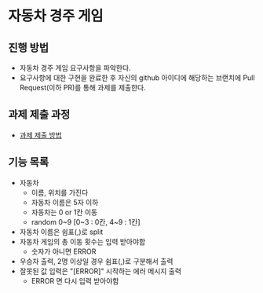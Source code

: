 # 자동차 경주 게임
## 진행 방법
* 자동차 경주 게임 요구사항을 파악한다.
* 요구사항에 대한 구현을 완료한 후 자신의 github 아이디에 해당하는 브랜치에 Pull Request(이하 PR)를 통해 과제를 제출한다.

## 과제 제출 과정
* [과제 제출 방법](https://github.com/next-step/nextstep-docs/tree/master/precourse)

## 기능 목록
* 자동차
  * 이름, 위치를 가진다
  * 자동차 이름은 5자 이하
  * 자동차는 0 or 1칸 이동
  * random 0~9 [0~3 : 0칸, 4~9 : 1칸]
* 자동차 이름은 쉼표(,)로 split
* 자동차 게임의 총 이동 횟수는 입력 받아야함
  * 숫자가 아니면 ERROR
* 우승자 출력, 2명 이상일 경우 쉼표(,)로 구분해서 출력
* 잘못된 값 입력은 "[ERROR]" 시작하는 에러 메시지 출력
  * ERROR 면 다시 입력 받아야함 